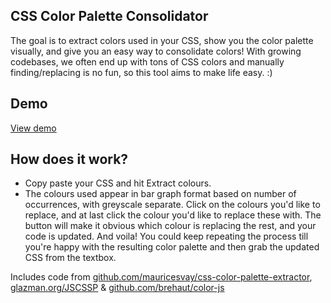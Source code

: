 CSS Color Palette Consolidator
---------------------------

The goal is to extract colors used in your CSS, show you the color palette visually, and give you an easy way to consolidate colors! With growing codebases, we often end up with tons of CSS colors and manually finding/replacing is no fun, so this tool aims to make life easy. :)

## Demo
[View demo](http://rebeccapanja.github.io/css-color-palette-consolidator/)

## How does it work?
* Copy paste your CSS and hit Extract colours.
* The colours used appear in bar graph format based on number of occurrences, with greyscale separate. Click on the colours you'd like to replace, and at last click the colour you'd like to replace these with. The button will make it obvious which colour is replacing the rest, and your code is updated.
And voila! You could keep repeating the process till you're happy with the resulting color palette and then grab the updated CSS from the textbox.


Includes code from [github.com/mauricesvay/css-color-palette-extractor](https://github.com/mauricesvay/css-color-palette-extractor), [glazman.org/JSCSSP](http://glazman.org/JSCSSP/) & [github.com/brehaut/color-js](https://github.com/brehaut/color-js)
